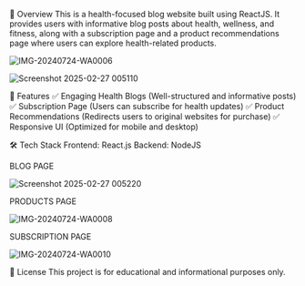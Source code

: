 📌 Overview
This is a health-focused blog website built using ReactJS. It provides users with informative blog posts about health, wellness, and fitness, along with a subscription page and a product recommendations page where users can explore health-related products.

![IMG-20240724-WA0006](https://github.com/user-attachments/assets/eb82edb3-24b7-42e1-abfd-e7d84aacd34d)

![Screenshot 2025-02-27 005110](https://github.com/user-attachments/assets/c761b748-fea3-422b-8f68-de2813cfcfb6)


🚀 Features
✅ Engaging Health Blogs (Well-structured and informative posts)
✅ Subscription Page (Users can subscribe for health updates)
✅ Product Recommendations (Redirects users to original websites for purchase)
✅ Responsive UI (Optimized for mobile and desktop)

🛠️ Tech Stack
Frontend: React.js
Backend: NodeJS

BLOG PAGE

![Screenshot 2025-02-27 005220](https://github.com/user-attachments/assets/eea7efc5-a7d8-4cca-a16f-fd418c0c4de3)

PRODUCTS PAGE

![IMG-20240724-WA0008](https://github.com/user-attachments/assets/912402e4-6966-4b82-9eca-645fe72680e3)

SUBSCRIPTION PAGE

![IMG-20240724-WA0010](https://github.com/user-attachments/assets/82bfc5ff-28d5-4f86-8f1c-e155685894e5)

📜 License
This project is for educational and informational purposes only.
